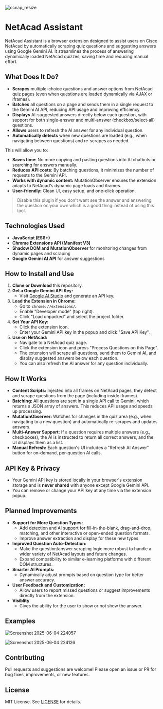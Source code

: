 ![ccnap_resize](https://github.com/user-attachments/assets/0cb6200c-c304-42fa-ad0f-fa68fa0c4fac)

# NetAcad Assistant

NetAcad Assistant is a browser extension designed to assist users on Cisco NetAcad by automatically scraping quiz questions and suggesting answers using Google Gemini AI. It streamlines the process of answering dynamically loaded NetAcad quizzes, saving time and reducing manual effort.

## What Does It Do?
- **Scrapes** multiple-choice questions and answer options from NetAcad quiz pages (even when questions are loaded dynamically via AJAX or iframes).
- **Batches** all questions on a page and sends them in a single request to the Gemini AI API, reducing API usage and improving efficiency.
- **Displays** AI-suggested answers directly below each question, with support for both single-answer and multi-answer (checkbox/select-all) questions.
- **Allows** users to refresh the AI answer for any individual question.
- **Automatically detects** when new questions are loaded (e.g., when navigating between questions) and re-scrapes as needed.

This will allow you to:
- **Saves time:** No more copying and pasting questions into AI chatbots or searching for answers manually.
- **Reduces API costs:** By batching questions, it minimizes the number of requests to the Gemini API.
- **Works with dynamic content:** MutationObserver ensures the extension adapts to NetAcad's dynamic page loads and iframes.
- **User-friendly:** Clean UI, easy setup, and one-click operation.
> Disable this plugin if you don't want see the answer and answering the question on your own which is a good thing instead of using this tool.

## Technologies Used
- **JavaScript (ES6+)**
- **Chrome Extensions API (Manifest V3)**
- **Shadow DOM and MutationObserver** for monitoring changes from dynamic pages and scraping
- **Google Gemini AI API** for answer suggestions

## How to Install and Use
1. **Clone or Download** this repository.
2. **Get a Google Gemini API Key:**
   - Visit [Google AI Studio](https://aistudio.google.com/app/apikey) and generate an API key.
3. **Load the Extension in Chrome:**
   - Go to `chrome://extensions/`.
   - Enable "Developer mode" (top right).
   - Click "Load unpacked" and select the project folder.
4. **Set Your API Key:**
   - Click the extension icon.
   - Enter your Gemini API key in the popup and click "Save API Key".
5. **Use on NetAcad:**
   - Navigate to a NetAcad quiz page.
   - Click the extension icon and press "Process Questions on this Page".
   - The extension will scrape all questions, send them to Gemini AI, and display suggested answers below each question.
   - You can also refresh the AI answer for any question individually.

## How It Works
- **Content Scripts:** Injected into all frames on NetAcad pages, they detect and scrape questions from the page (including inside iframes).
- **Batching:** All questions are sent in a single API call to Gemini, which returns a JSON array of answers. This reduces API usage and speeds up processing.
- **MutationObserver:** Watches for changes in the quiz area (e.g., when navigating to a new question) and automatically re-scrapes and updates answers.
- **Multi-Answer Support:** If a question requires multiple answers (e.g., checkboxes), the AI is instructed to return all correct answers, and the UI displays them as a list.
- **Manual Refresh:** Each question's UI includes a "Refresh AI Answer" button for on-demand, per-question AI calls.

## API Key & Privacy
- Your Gemini API key is stored locally in your browser's extension storage and is **never shared** with anyone except Google Gemini API.
- You can remove or change your API key at any time via the extension popup.

## Planned Improvements
- **Support for More Question Types:**
  - Add detection and AI support for fill-in-the-blank, drag-and-drop, matching, and other interactive or open-ended question formats.
  - Improve answer extraction and display for these new types.
- **Improved Question Auto-Detection:**
  - Make the question/answer scraping logic more robust to handle a wider variety of NetAcad layouts and future changes.
  - Expand compatibility to similar e-learning platforms with different DOM structures.
- **Smarter AI Prompts:**
  - Dynamically adjust prompts based on question type for better answer accuracy.
- **User Feedback and Customization:**
  - Allow users to report missed questions or suggest improvements directly from the extension.
- **Visiblity**
  - Gives the ability for the user to show or not show the answer.

## Examples
![Screenshot 2025-06-04 224057](https://github.com/user-attachments/assets/04809880-60f5-4e72-a66a-5412529b1d81)

![Screenshot 2025-06-04 224126](https://github.com/user-attachments/assets/53845149-6347-42cc-88c6-096f35fd7d88)


## Contributing
Pull requests and suggestions are welcome! Please open an issue or PR for bug fixes, improvements, or new features.

## License
MIT License. See [LICENSE](LICENSE) for details. 

